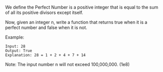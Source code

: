 We define the Perfect Number is a positive integer that is equal to the sum of all its positive divisors except itself.

Now, given an integer n, write a function that returns true when it is a perfect number and false when it is not.

Example:

~~~
Input: 28
Output: True
Explanation: 28 = 1 + 2 + 4 + 7 + 14
~~~

Note: The input number n will not exceed 100,000,000. (1e8)
